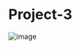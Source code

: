 # Project-3
![image](https://github.com/user-attachments/assets/fbe8b251-09e8-4405-8667-23c31fd27a56)
